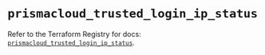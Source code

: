 # `prismacloud_trusted_login_ip_status`

Refer to the Terraform Registry for docs: [`prismacloud_trusted_login_ip_status`](https://registry.terraform.io/providers/paloaltonetworks/prismacloud/1.7.0/docs/resources/trusted_login_ip_status).
